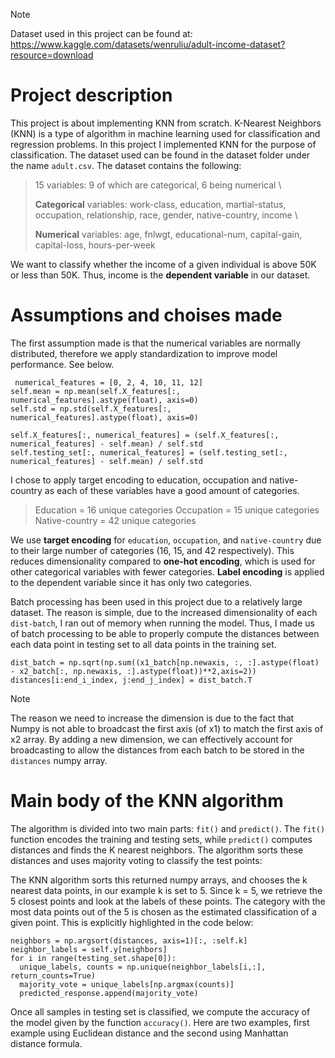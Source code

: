 > [!NOTE]
> Dataset used in this project can be found at: https://www.kaggle.com/datasets/wenruliu/adult-income-dataset?resource=download

# Project description
This project is about implementing KNN from scratch. K-Nearest Neighbors (KNN) is a type of algorithm in machine learning used for classification and regression problems.
In this project I implemented KNN for the purpose of classification. The dataset used can be found in the dataset folder under the name `adult.csv`. The dataset contains the following:

> 15 variables:  9 of which are categorical, 6 being numerical \
> 
> **Categorical** variables: work-class, education, martial-status, occupation, relationship, race, gender, native-country, income \
> 
> **Numerical** variables: age, fnlwgt, educational-num, capital-gain, capital-loss, hours-per-week

We want to classify whether the income of a given individual is above 50K or less than 50K. Thus, income is the **dependent variable** in our dataset. 

# Assumptions and choises made 
The first assumption made is that the numerical variables are normally distributed, therefore we apply standardization to improve model performance. See below.
```
 numerical_features = [0, 2, 4, 10, 11, 12]
self.mean = np.mean(self.X_features[:, numerical_features].astype(float), axis=0)
self.std = np.std(self.X_features[:, numerical_features].astype(float), axis=0)
        
self.X_features[:, numerical_features] = (self.X_features[:, numerical_features] - self.mean) / self.std
self.testing_set[:, numerical_features] = (self.testing_set[:, numerical_features] - self.mean) / self.std
```
I chose to apply target encoding to education, occupation and native-country as each of these variables have a good amount of categories.
> Education = 16 unique categories
> Occupation = 15 unique categories
> Native-country = 42 unique categories

We use **target encoding** for `education`, `occupation`, and `native-country` due to their large number of categories (16, 15, and 42 respectively). This reduces dimensionality compared to **one-hot encoding**, which is used for other categorical variables with fewer categories. **Label encoding** is applied to the dependent variable since it has only two categories.

Batch processing has been used in this project due to a relatively large dataset. The reason is simple, due to the increased dimensionality of each `dist-batch`, I ran out of memory when running the model. Thus, I made us of batch processing to be able to properly compute the distances between each data point in testing set to all data points in the training set.
```
dist_batch = np.sqrt(np.sum((x1_batch[np.newaxis, :, :].astype(float) - x2_batch[:, np.newaxis, :].astype(float))**2,axis=2))
distances[i:end_i_index, j:end_j_index] = dist_batch.T
```

> [!NOTE]
> The reason we need to increase the dimension is due to the fact that Numpy is not able to broadcast the first axis (of x1) to match the first axis of x2 array. By adding a new dimension, we can effectively account for broadcasting to allow the distances from each batch to be stored in the `distances` numpy array.


# Main body of the KNN algorithm
The algorithm is divided into two main parts: `fit()` and `predict()`. The `fit()` function encodes the training and testing sets, while `predict()` computes distances and finds the K nearest neighbors. The algorithm sorts these distances and uses majority voting to classify the test points:

The KNN algorithm sorts this returned numpy arrays, and chooses the k nearest data points, in our example k is set to 5. Since k = 5, we retrieve the 5 closest points and look at the labels of these points.
The category with the most data points out of the 5 is chosen as the estimated classification of a given point. This is explicitly highlighted in the code below:

```
neighbors = np.argsort(distances, axis=1)[:, :self.k]
neighbor_labels = self.y[neighbors]
for i in range(testing_set.shape[0]):
  unique_labels, counts = np.unique(neighbor_labels[i,:], return_counts=True)
  majority_vote = unique_labels[np.argmax(counts)]
  predicted_response.append(majority_vote)
```
Once all samples in testing set is classified, we compute the accuracy of the model given by the function `accuracy()`. Here are two examples, first example using Euclidean distance and the second using Manhattan distance formula.
